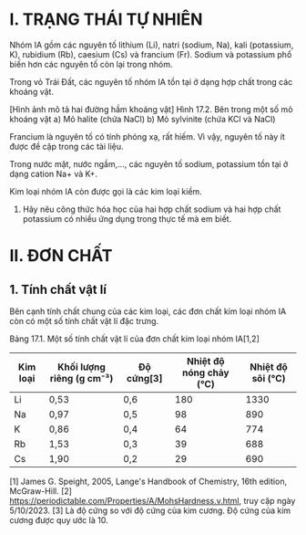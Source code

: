 # I. TRẠNG THÁI TỰ NHIÊN

Nhóm IA gồm các nguyên tố lithium (Li), natri (sodium, Na), kali (potassium, K), rubidium (Rb), caesium (Cs) và francium (Fr). Sodium và potassium phổ biến hơn các nguyên tố còn lại trong nhóm.

Trong vỏ Trái Đất, các nguyên tố nhóm IA tồn tại ở dạng hợp chất trong các khoáng vật.

[Hình ảnh mô tả hai đường hầm khoáng vật]
Hình 17.2. Bên trong một số mỏ khoáng vật
a) Mỏ halite (chứa NaCl)
b) Mỏ sylvinite (chứa KCl và NaCl)

Francium là nguyên tố có tính phóng xạ, rất hiếm. Vì vậy, nguyên tố này ít được đề cập trong các tài liệu.

Trong nước mặt, nước ngầm,..., các nguyên tố sodium, potassium tồn tại ở dạng cation Na+ và K+.

Kim loại nhóm IA còn được gọi là các kim loại kiềm.

1. Hãy nêu công thức hóa học của hai hợp chất sodium và hai hợp chất potassium có nhiều ứng dụng trong thực tế mà em biết.

# II. ĐƠN CHẤT

## 1. Tính chất vật lí

Bên cạnh tính chất chung của các kim loại, các đơn chất kim loại nhóm IA còn có một số tính chất vật lí đặc trưng.

Bảng 17.1. Một số tính chất vật lí của đơn chất kim loại nhóm IA[1,2]

| Kim loại | Khối lượng riêng (g cm⁻³) | Độ cứng[3] | Nhiệt độ nóng chảy (°C) | Nhiệt độ sôi (°C) |
|----------|---------------------------|------------|------------------------|-------------------|
| Li       | 0,53                      | 0,6        | 180                    | 1330              |
| Na       | 0,97                      | 0,5        | 98                     | 890               |
| K        | 0,86                      | 0,4        | 64                     | 774               |
| Rb       | 1,53                      | 0,3        | 39                     | 688               |
| Cs       | 1,90                      | 0,2        | 29                     | 690               |

[1] James G. Speight, 2005, Lange's Handbook of Chemistry, 16th edition, McGraw-Hill.
[2] https://periodictable.com/Properties/A/MohsHardness.v.html, truy cập ngày 5/10/2023.
[3] Là độ cứng so với độ cứng của kim cương. Độ cứng của kim cương được quy ước là 10.